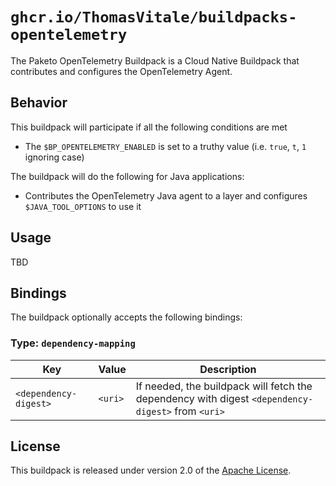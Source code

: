 # `ghcr.io/ThomasVitale/buildpacks-opentelemetry`

The Paketo OpenTelemetry Buildpack is a Cloud Native Buildpack that contributes and configures the OpenTelemetry Agent.

## Behavior

This buildpack will participate if all the following conditions are met

* The `$BP_OPENTELEMETRY_ENABLED` is set to a truthy value (i.e. `true`, `t`, `1` ignoring case)

The buildpack will do the following for Java applications:

* Contributes the OpenTelemetry Java agent to a layer and configures `$JAVA_TOOL_OPTIONS` to use it

## Usage

TBD

## Bindings

The buildpack optionally accepts the following bindings:

### Type: `dependency-mapping`

| Key                   | Value   | Description                                                                                       |
| --------------------- | ------- | ------------------------------------------------------------------------------------------------- |
| `<dependency-digest>` | `<uri>` | If needed, the buildpack will fetch the dependency with digest `<dependency-digest>` from `<uri>` |

## License

This buildpack is released under version 2.0 of the [Apache License][a].

[a]: http://www.apache.org/licenses/LICENSE-2.0
